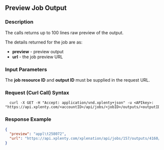 ## Preview Job Output

### Description
The calls returns up to 100 lines raw preview of the output.

The details returned for the job are as:

* **preview** - preview output
* **url** - the job preview URL

### Input Parameters
The **job resource ID** and **output ID** must be supplied in the request URL.

### Request (Curl Call) Syntax
```shell
  curl -X GET -H "Accept: application/vnd.xplenty+json" -u <APIkey>: "https://api.xplenty.com/<accountID>/api/jobs/<jobID>/outputs/<outputID>/preview"
```

### Response Example
```json
{
  "preview": "appl\t258072",
  "url": "https://api.xplenty.com/xplenation/api/jobs/157/outputs/4160/preview"
}
```
